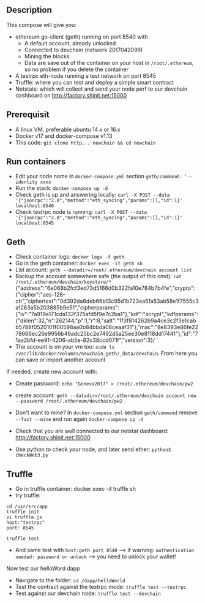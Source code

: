 ## Description
This compose will give you:
- ethereum go-client (geth) running on port 8540 with
  - A default account, already unlocked
  - Connected to devchain (network 2017042099)
  - Mining the blocks
  - Data are save out of the container on your host in `/root/.ethereum`, so no problem if you delete the container
- A testrpc eth-node running a test network on port 8545
- Truffle: where you can test and deploy a simple smart contract
- Netstats: which will collect and send your node perf to our devchain dashboard on http://factory.shinit.net:15000

## Prerequisit
- A linux VM, preferable ubuntu 14.x or 16.x
- Docker v17 and docker-compose v1.13
- This code: `git clone http... newchain && cd newchain`

## Run containers

- Edit your node name in `docker-compose.yml` section `geth/command: '--identity xxxx`
- Run the stack: `docker-compose up -d`
- Check geth is up and answering locally: `curl -X POST --data '{"jsonrpc":"2.0","method":"eth_syncing","params":[],"id":1}' localhost:8540`
- Check testrpc node is running: `curl -X POST --data '{"jsonrpc":"2.0","method":"eth_syncing","params":[],"id":1}' localhost:8545`

## Geth
- Check container logs: `docker logs -f geth`
- Go in the geth container: `docker exec -it geth sh`
- List account: `geth --datadir=/root/.ethereum/devchain account list`
- Backup the account somewhere safe (the output of this cmd): `cat /root/.ethereum/devchain/keystore/*`
{"address":"6e068b2fcf3ed73d5166d0b322fa10e784b7b4fe","crypto":{"cipher":"aes-128-ctr","ciphertext":"0d392da6deb66b13c95d1b723ea51a53ab58e1f7555c3a1263a5b203885b9e51","cipherparams":{"iv":"7a919e171cda132f375afd5f9e7c2ba1"},"kdf":"scrypt","kdfparams":{"dklen":32,"n":262144,"p":1,"r":8,"salt":"1f3f814262b9a4ce3c2f3e1cabb5788f0520101f00598aa0b84bbda08ceaaf31"},"mac":"8e8393e86fe2278666ec26e9956b49adc25bc2e7492d5a25ee30e8118dd17441"},"id":"71aa2bfd-ee91-4206-ab5e-82c38ccd071f","version":3}/ `
- The account is on your vm too: `sudo ls /var/lib/docker/volumes/newchain_geth/_data/devchain`. From here you can save or import another account

If needed, create new account with:
- Create password: `echo "Geneva2017" > /root/.ethereum/devchain/pw2`
- create account: `geth --datadir=/root/.ethereum/devchain account new --password /root/.ethereum/devchain/pw2`

- Don't want to mine? In `docker-compose.yml` section `geth/command` remove `--fast --mine` and run again `docker-compose up -d`

- Check that you are well connected to our netstat dashboard: http://factory.shinit.net:15000
- Use python to check your node, and later send ether: `python3 checkWeb3.py`

## Truffle
- Go in truffle container:  docker exec -it truffle sh
- try truffle:
```
cd /usr/src/app
truffle init
vi truffle.js
host:"testrpc"
port: 8545

truffle test
```
- And same test with `host:geth port 8540` --> if warning: `authentication needed: password or unlock` --> you need to unlock your wallet!

Now test our helloWord dapp
- Navigate to the folder: `cd /dapp/helloWorld`
- Test the contract against the testrpc mode: `truffle test --testrpc`
- Test against our devchain node: `truffle test --devchain`
